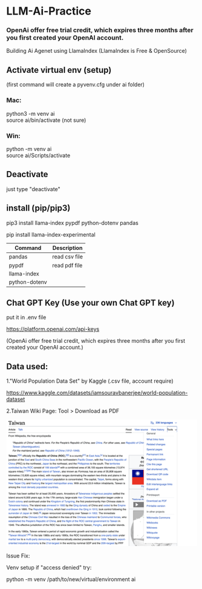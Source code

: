 # LLM-Ai-Practice  
### OpenAi offer free trial credit, which expires three months after you first created your OpenAI account.

Building Ai Agenet using LlamaIndex (LlamaIndex is Free & OpenSource)  

## Activate virtual env (setup)
(first command will create a pyvenv.cfg under ai folder)

### Mac:  
python3 -m venv ai  
source ai/bin/activate  (not sure)  

### Win:  
python -m venv ai  
source ai/Scripts/activate  

## Deactivate  
just type "deactivate"  

## install (pip/pip3)  
pip3 install llama-index pypdf python-dotenv pandas 

pip install llama-index-experimental


| Command | Description |
| --- | --- |
| pandas |  read csv file |
| pypdf | read pdf file |
| llama-index |  |
| python-dotenv |  |


## Chat GPT Key (Use your own Chat GPT key)
put it in .env file

https://platform.openai.com/api-keys

(OpenAi offer free trial credit, which expires three months after you first created your OpenAI account.)




## Data used:

1."World Population Data Set" by Kaggle (.csv file, account require)

https://www.kaggle.com/datasets/iamsouravbanerjee/world-population-dataset


2.Taiwan Wiki Page: Tool > Download as PDF

![Download from Wiki](https://github.com/sparklydavid/LLM-Ai-Practice/blob/main/rm-imgs/guide_wiki.png)


Issue Fix:

Venv setup if "access denied" try:

python -m venv /path/to/new/virtual/environment ai

